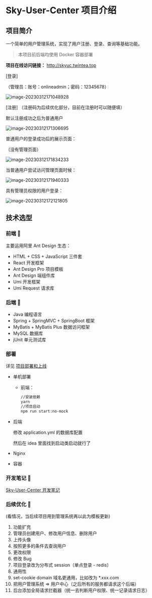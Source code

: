 # Sky-User-Center 项目介绍

## 项目简介

一个简单的用户管理系统，实现了用户注册、登录、查询等基础功能。

> 本项目前后端均使用 Docker 容器部署

**项目在线访问链接：** http://skyuc.twintea.top

[登录]

（管理员：账号：onlineadmin；密码：12345678）

![image-20230312171048928](https://img.twintea.top/Projects_Notes/sky-user-center-readme/202303121800164.png)

[注册] （注册码为后续优化部分，目前在注册时可以随便填）

默认注册成功之后为普通用户

![image-20230312171306695](https://img.twintea.top/Projects_Notes/sky-user-center-readme/202303121800165.png)

普通用户的登录成功后的展示页面：

（没有管理页面）

![image-20230312171834233](https://img.twintea.top/Projects_Notes/sky-user-center-readme/202303121800166.png)

当普通用户尝试访问管理页面时候：

![image-20230312171940333](https://img.twintea.top/Projects_Notes/sky-user-center-readme/202303121800167.png)

具有管理员权限的用户登录：

![image-20230312172121805](https://img.twintea.top/Projects_Notes/sky-user-center-readme/202303121800168.png)

## 技术选型

### 前端 🐜

主要运用阿里 Ant Design 生态：

- HTML + CSS + JavaScript 三件套
- React 开发框架
- Ant Design Pro 项目模板
- Ant Design 端组件库
- Umi 开发框架
- Umi Request 请求库

### 后端 🍃

- Java 编程语言
- Spring + SpringMVC + SpringBoot 框架
- MyBatis + MyBatis Plus 数据访问框架
- MySQL 数据库
- jUnit 单元测试库

### 部署

详见 [项目部署和上线](https://blog.twintea.top/2023/03/08/%E9%A1%B9%E7%9B%AE%E9%83%A8%E7%BD%B2%E5%92%8C%E4%B8%8A%E7%BA%BF/)

- 单机部署

  - 前端：

    ```bash
    //安装依赖
    yarn
    //项目启动
    npm run start:no-mock
    ```

- 后端

  修改 application.yml 的数据库配置

  然后在 idea 里面找到启动类启动就行了

- Nginx

- 容器

### 开发笔记 🤔

[Sky-User-Center 开发笔记](https://blog.twintea.top/2023/03/08/%E7%94%A8%E6%88%B7%E4%B8%AD%E5%BF%83%E5%BC%80%E5%8F%91%E7%AC%94%E8%AE%B0/)

### 后续优化 🤭

(看情况，当后续项目用到管理系统再以此为模板更新)

1. 功能扩充
1. 管理员创建用户、修改用户信息、删除用户
1. 上传头像
1. 按照更多的条件去查询用户
1. 更改权限
1. 修改 Bug
1. 项目登录改为分布式 session（单点登录 - redis）
1. 通用性
1. set-cookie domain 域名更通用，比如改为 \*.xxx.com
1. 把用户管理系统 => 用户中心（之后所有的服务都请求这个后端）
1. 后台添加全局请求拦截器（统一去判断用户权限、统一记录请求日志）
